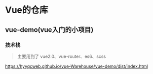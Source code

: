 # Vue的仓库

## vue-demo(vue入门的小项目) 

### 技术栈

> 主要用到了 vue2.0、vue-router、es6、scss

https://hyyqcweb.github.io/vue-Warehouse/vue-demo/dist/index.html
